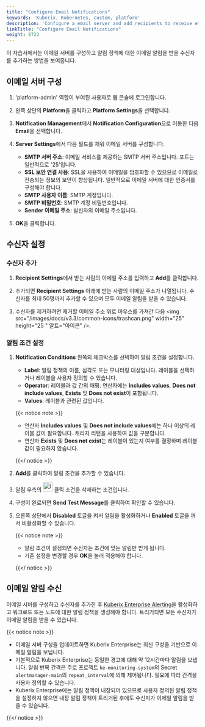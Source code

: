 ```yaml
---
title: "Configure Email Notifications"
keywords: 'Kuberix, Kubernetes, custom, platform'
description: 'Configure a email server and add recipients to receive email notifications.'
linkTitle: "Configure Email Notifications"
weight: 8722
---
```


이 자습서에서는 이메일 서버를 구성하고 알림 정책에 대한 이메일 알림을 받을 수신자를 추가하는 방법을 보여줍니다.

## 이메일 서버 구성

1. 'platform-admin' 역할이 부여된 사용자로 웹 콘솔에 로그인합니다.

2. 왼쪽 상단의 **Platform**을 클릭하고 **Platform Settings**을 선택합니다.

3. **Notification Management**에서 **Notification Configuration**으로 이동한 다음 **Email**을 선택합니다.

4. **Server Settings**에서 다음 필드를 채워 이메일 서버를 구성합니다.

   - **SMTP 서버 주소**: 이메일 서비스를 제공하는 SMTP 서버 주소입니다. 포트는 일반적으로 '25'입니다.
   - **SSL 보안 연결 사용**: SSL을 사용하여 이메일을 암호화할 수 있으므로 이메일로 전송되는 정보의 보안이 향상됩니다. 일반적으로 이메일 서버에 대한 인증서를 구성해야 합니다.
   - **SMTP 사용자 이름**: SMTP 계정입니다.
   - **SMTP 비밀번호**: SMTP 계정 비밀번호입니다.
   - **Sender 이메일 주소**: 발신자의 이메일 주소입니다.

5. **OK**을 클릭합니다.

## 수신자 설정

### 수신자 추가

1. **Recipient Settings**에서 받는 사람의 이메일 주소를 입력하고 **Add**를 클릭합니다.

2. 추가되면 **Recipient Settings** 아래에 받는 사람의 이메일 주소가 나열됩니다. 수신자를 최대 50명까지 추가할 수 있으며 모두 이메일 알림을 받을 수 있습니다.

3. 수신자를 제거하려면 제거할 이메일 주소 위로 마우스를 가져간 다음 <img src="/images/docs/v3.3/common-icons/trashcan.png" width="25" height="25 " 알트="아이콘" />.

### 알림 조건 설정

1. **Notification Conditions** 왼쪽의 체크박스를 선택하여 알림 조건을 설정합니다.

    - **Label**: 알림 정책의 이름, 심각도 또는 모니터링 대상입니다. 레이블을 선택하거나 레이블을 사용자 정의할 수 있습니다.
    - **Operator**: 레이블과 값 간의 매핑. 연산자에는 **Includes values**, **Does not include values**, **Exists** 및 **Does not exist**이 포함됩니다.
    - **Values**: 레이블과 관련된 값입니다.
    
    {{< notice note >}}

   - 연산자 **Includes values** 및 **Does not include values**에는 하나 이상의 레이블 값이 필요합니다. 캐리지 리턴을 사용하여 값을 구분합니다.
   - 연산자 **Exists** 및 **Does not exist**는 레이블이 있는지 여부를 결정하며 레이블 값이 필요하지 않습니다.

   {{</ notice >}}

2. **Add**를 클릭하여 알림 조건을 추가할 수 있습니다.

3. 알림 우측의 <img src="/images/docs/v3.3/common-icons/trashcan.png" width='25' height='25' alt="icon" /> 클릭 조건을 삭제하는 조건입니다.

4. 구성이 완료되면 **Send Test Message**를 클릭하여 확인할 수 있습니다.

5. 오른쪽 상단에서 **Disabled** 토글을 켜서 알림을 활성화하거나 **Enabled** 토글을 꺼서 비활성화할 수 있습니다.

   {{< notice note >}}

   - 알림 조건이 설정되면 수신자는 조건에 맞는 알림만 받게 됩니다.
   - 기존 설정을 변경할 경우 **OK**을 눌러 적용해야 합니다.

   {{</ notice >}}

## 이메일 알림 수신

이메일 서버를 구성하고 수신자를 추가한 후 [Kuberix Enterprise Alerting](../../../../pluggable-components/alerting/)을 활성화하고 워크로드 또는 노드에 대한 알림 정책을 생성해야 합니다. 트리거되면 모든 수신자가 이메일 알림을 받을 수 있습니다.

{{< notice note >}}

- 이메일 서버 구성을 업데이트하면 Kuberix Enterprise는 최신 구성을 기반으로 이메일 알림을 보냅니다.
- 기본적으로 Kuberix Enterprise는 동일한 경고에 대해 약 12시간마다 알림을 보냅니다. 알림 반복 간격은 주로 프로젝트 `ke-monitoring-system`의 Secret `alertmanager-main`의 `repeat_interval`에 의해 제어됩니다. 필요에 따라 간격을 사용자 정의할 수 있습니다.
- Kuberix Enterprise에는 알림 정책이 내장되어 있으므로 사용자 정의된 알림 정책을 설정하지 않으면 내장 알림 정책이 트리거된 후에도 수신자가 이메일 알림을 받을 수 있습니다.

{{</ notice >}} 

